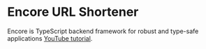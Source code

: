 # Encore URL Shortener

Encore is TypeScript backend framework for robust and type-safe applications [YouTube tutorial](https://www.youtube.com/watch?v=vvqTGfoXVsw).

